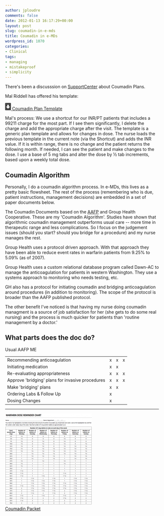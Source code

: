 ```yaml
---
author: jploudre
comments: false
date: 2012-01-13 16:17:29+00:00
layout: post
slug: coumadin-in-e-mds
title: Coumadin in e-MDs
wordpress_id: 1070
categories:
- Clinical
tags:
- managing
- mistakeproof
- simplicity
---
```


There's been a discusssion on [SupportCenter](http://supportcenter.e-mds.com/ics/support/default.asp?deptID=3222&forumContentID;=109653) about Coumadin Plans. 

Mal Riddell has offered his template:

[![](/files/2011/01/57-download.png) Coumadin Plan Template](/files/2012/01/Coumadin__Plan__MR.zip)

Mal's process: We use a shortcut for our INR/PT patients that includes a  99211 charge for the most part.  If I see them significantly, I delete the charge and add the appropriate charge after the visit.    The template is a generic plan template and allows for changes in dose.  The nurse loads the previous template in the current note (via the Shortcut) and adds the INR value.  If it is within range, there is no change and the patient returns the following month.  If needed, I can see the patient and make changes to the dose.  I use a base of 5 mg tabs and alter the dose by ½ tab increments, based upon a weekly total dose. 



## Coumadin Algorithm

Personally, I do a coumadin algorithm process. In e-MDs, this lives as a pretty basic flowsheet. The rest of the process (remembering who is due, patient instructions, management decisions) are embedded in a set of paper documents below.

The Coumadin Documents based on the [AAFP](http://www.aafp.org/fpm/2005/0500/p77.html) and Group Health Cooperative. These are my 'Coumadin Algorithm'. Studies have shown that algorithmic coumadin management outperforms usual care -- more time in therapeutic range and less complications. So I focus on the judgement issues (should you start? should you bridge for a procedure) and my nurse manages the rest.

Group Health uses a protocol driven approach. With that approach they have been able to reduce event rates in warfarin patients from 9.25% to 5.09% (as of 2007).

Group Health uses a custom relational database program called Dawn-AC to manage the anticoagulation for patients in western Washington. They use a systems approach to monitoring who needs testing, etc.

GH also has a protocol for initiating coumadin and bridging anticoagulation around procedures (in addition to monitoring). The scope of the protocol is broader than the AAFP published protocol.

The other benefit I've noticed is that having my nurse doing coumadin managment is a source of job satisfaction for her (she gets to do some real nursing) and the process is much quicker for patients than 'routine management by a doctor.'

## What parts does the doc do?

<table cellspacing="0" >

<tr >
  
  Usual
  AAFP
  ME
</tr>

<tbody >
<tr >
  
<td >Recommending anticoagulation
</td>
  
<td >x
</td>
  
<td >x
</td>
  
<td >x
</td>
</tr>
<tr >
  
<td >Initiating medication
</td>
  
<td >x
</td>
  
<td >x
</td>
  
<td >
</td>
</tr>
<tr >
  
<td >Re-evaluating appropriateness
</td>
  
<td >x
</td>
  
<td >x
</td>
  
<td >x
</td>
</tr>
<tr >
  
<td >Approve 'bridging' plans for invasive procedures
</td>
  
<td >x
</td>
  
<td >x
</td>
  
<td >x
</td>
</tr>
<tr >
  
<td >Make 'bridging' plans
</td>
  
<td >x
</td>
  
<td >x
</td>
  
<td >
</td>
</tr>
<tr >
  
<td >Ordering Labs & Follow Up
</td>
  
<td >x
</td>
  
<td >
</td>
  
<td >
</td>
</tr>
<tr >
  
<td >Dosing Changes
</td>
  
<td >x
</td>
  
<td >
</td>
  
<td >
</td>
</tr>
</tbody>
</table>

 

-----------------

 

[![](/files/2012/01/coumadin-instructions2-285x300.png)  
Coumadin Packet](/files/2012/01/Coumadin-Packet.zip)

